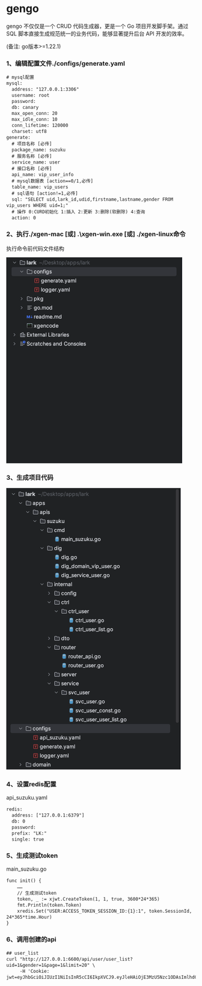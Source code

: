 # gengo
gengo 不仅仅是一个 CRUD 代码生成器，更是一个 Go 项目开发脚手架。通过 SQL 脚本直接生成规范统一的业务代码，能够显著提升后台 API 开发的效率。

(备注: go版本>=1.22.1)

### 1、编辑配置文件./configs/generate.yaml
```
# mysql配置
mysql:
  address: "127.0.0.1:3306"
  username: root
  password:
  db: canary
  max_open_conn: 20
  max_idle_conn: 10
  conn_lifetime: 120000
  charset: utf8
generate:
  # 项目名称 [必传]
  package_name: suzuku
  # 服务名称 [必传]
  service_name: user
  # 接口名称 [必传]
  api_name: vip_user_info
  # mysql数据表 [action==0/1,必传]
  table_name: vip_users
  # sql语句 [action!=1,必传]
  sql: "SELECT uid,lark_id,udid,firstname,lastname,gender FROM vip_users WHERE uid=1;"
  # 操作 0:CURD初始化 1:插入 2:更新 3:删除(软删除) 4:查询
  action: 0
```

### 2、执行./xgen-mac [或] .\xgen-win.exe [或] ./xgen-linux命令
执行命令前代码文件结构

![Snip20240105_3.png](lark%2Fassets%2Fimages%2FSnip20240105_3.png)

### 3、生成项目代码

![Snip20240105_4.png](lark%2Fassets%2Fimages%2FSnip20240105_4.png)

### 4、设置redis配置
api_suzuku.yaml
```
redis:
  address: ["127.0.0.1:6379"]
  db: 0
  password:
  prefix: "LK:"
  single: true
```

### 5、生成测试token
main_suzuku.go
```
func init() {
	……
	// 生成测试token
	token, _ := xjwt.CreateToken(1, 1, true, 3600*24*365)
	fmt.Println(token.Token)
	xredis.Set("USER:ACCESS_TOKEN_SESSION_ID:{1}:1", token.SessionId, 24*365*time.Hour)
}

```

### 6、调用创建的api
```
## user_list
curl "http://127.0.0.1:6600/api/user/user_list?uid=1&gender=1&page=1&limit=20" \
     -H 'Cookie: jwt=eyJhbGciOiJIUzI1NiIsInR5cCI6IkpXVCJ9.eyJleHAiOjE3MzU5Nzc1ODAsImlhdCI6MTcwNDQ0MTU4MCwiaXNzIjoibGFyay5jb20iLCJwbGF0Zm9ybSI6MSwic2Vzc2lvbl9pZCI6IjQ1Nzg2MGQ5MjljNjg5MzdmYjJmNWVmYjA5ZWIyNjAwIiwidWlkIjoiMSJ9.RExxbaus2wJF_mdYCBUbbrCSeNUH4VopsoTNB4ATXFw'
```
